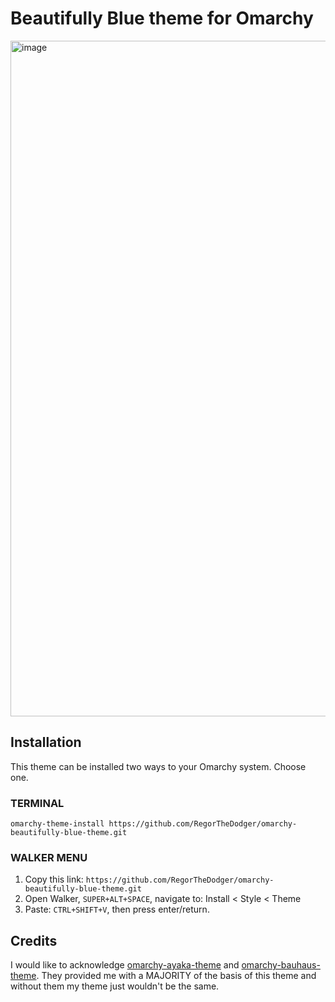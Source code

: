 # Beautifully Blue theme for Omarchy

<img width="1921" height="1081" alt="image" src="https://github.com/user-attachments/assets/c581cc99-b8c4-44fe-b8b9-916f355b1dda" />

## Installation
This theme can be installed two ways to your Omarchy system. Choose one.

### TERMINAL
`omarchy-theme-install https://github.com/RegorTheDodger/omarchy-beautifully-blue-theme.git`
### WALKER MENU
1. Copy this link: `https://github.com/RegorTheDodger/omarchy-beautifully-blue-theme.git`
2. Open Walker, `SUPER+ALT+SPACE`, navigate to: Install < Style < Theme
3. Paste: `CTRL+SHIFT+V`, then press enter/return.

## Credits
I would like to acknowledge [omarchy-ayaka-theme](https://github.com/abhijeet-swami/omarchy-ayaka-theme) and [omarchy-bauhaus-theme](https://github.com/somerocketeer/omarchy-bauhaus-theme). They provided me with a MAJORITY of the basis of this theme and without them my theme just wouldn't be the same.
